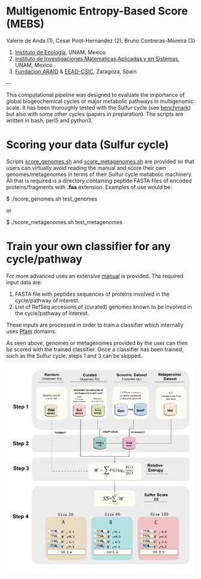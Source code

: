 # Multigenomic Entropy-Based Score (MEBS)

Valerie de Anda (1), Cesar Poot-Hernandez (2), Bruno Contreras-Moreira (3)

1. [Instituto de Ecologia](http://web.ecologia.unam.mx), UNAM, Mexico
2. [Instituto de Investigaciones Matematicas Aplicadas y en Sistemas](http://www.iimas.unam.mx), UNAM, Mexico
3. [Fundacion ARAID](http://www.araid.es) & [EEAD-CSIC](http://www.eead.csic.es), Zaragoza, Spain

--

This computational pipeline was designed to evaluate the importance of global biogeochemical cycles 
or major metabolic pathways in multigenomic scale. 
It has been thoroughly tested with the Sulfur cycle (see [benchmark](./scripts/MEBS.figures.ipynb)) 
but also with some other cycles (papers in preparation). 
The scripts are written in bash, perl5 and python3.

# Scoring your data (Sulfur cycle)

Scripts [score_genomes.sh](./score_genomes.sh) and [score_metagenomes.sh](./score_metagenomes.sh) are provided
so that users can virtually avoid reading the manual and score their own genomes/metagenomes in terms of their
Sulfur cycle metabolic machinery. All that is required is a directory containing peptide FASTA files of
encoded proteins/fragments with **.faa** extension. Examples of use would be:

$ ./score_genomes.sh test_genomes

or 

$ ./score_metagenomes.sh test_metagenomes


# Train your own classifier for any cycle/pathway 

For more advanced uses an extensive [manual](./manual/manualv1.pdf) is provided. The required input data are:

1. FASTA file with peptides sequences of proteins involved in the cycle/pathway of interest.
2. List of RefSeq accesions of (curated) genomes known to be involved in the cycle/pathway of interest.

These inputs are processed in order to train a classifier which internally uses [Pfam](http://pfam.xfam.org) domains.

As seen above, genomes or metagenomes provided by the user can then be scored with the trained classifier.
Once a classifier has been trained, such as the Sulfur cycle, steps 1 and 3 can be skipped. 

![flowchart](./manual/flowchart.png)

<!--
Falta figura con leyenda y talvez ligas a las 4 etapas en el manual

STAGE 1. Compilation of datasets and databases 

STAGE 2. Annotating protein domains

STAGE 3. Estimating relative entropy of protein domains

STAGE 4. Sulfur Score (SS) and interpretation
 -->
